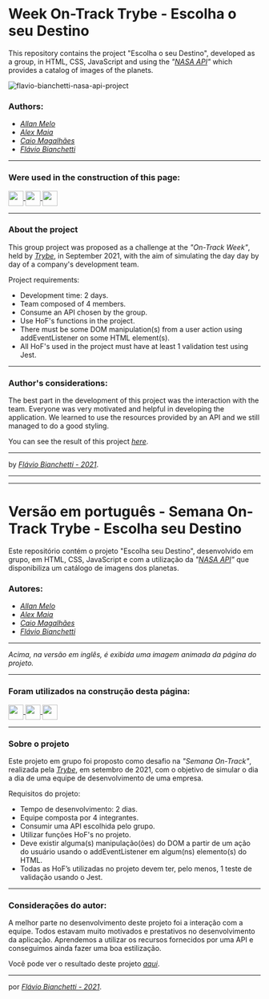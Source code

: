 #  Week On-Track Trybe -  Escolha o seu Destino

This repository contains the project "Escolha o seu Destino", developed as a group, in HTML, CSS, JavaScript and using the _"[NASA API](https://api.nasa.gov/)"_ which provides a catalog of images of the planets.

![flavio-bianchetti-nasa-api-project](nasa-api-project.gif)

### Authors:

- _[Allan Melo](https://github.com/allanMslv/)_
- _[Alex Maia](https://github.com/alxedv)_
- _[Caio Magalhães](https://github.com/CaioMagalhaesPinheiro)_
- _[Flávio Bianchetti](https://www.linkedin.com/in/flaviobianchetti/)_

---

### Were used in the construction of this page:

<section>
  <a
    href="https://developer.mozilla.org/en-US/docs/Web/HTML"
    target="_blank">
    <img
      align="center"
      height="30"
      src="https://img.shields.io/badge/HTML5-E34F26?style=for-the-badge&logo=html5&logoColor=white"
    />
  </a>
  <a
    href="https://developer.mozilla.org/en-US/docs/Web/CSS"
    target="_blank">
    <img
      align="center"
      height="30"
      src="https://img.shields.io/badge/CSS-239120?&style=for-the-badge&logo=css3&logoColor=white"
    />
  </a>
  <a href="https://developer.mozilla.org/en-US/docs/Web/JavaScript" target="_blank">
    <img
      align="center"
      height="30"
      src="https://img.shields.io/badge/JavaScript-F7DF1E?style=for-the-badge&logo=javascript&logoColor=black"
      target="_blank"
    />
  </a>
</section>

---

### About the project

This group project was proposed as a challenge at the _"On-Track Week"_, held by _[Trybe](https://www.betrybe.com)_, in September 2021, with the aim of simulating the day day by day of a company's development team.

Project requirements:
- Development time: 2 days.
- Team composed of 4 members.
- Consume an API chosen by the group.
- Use HoF's functions in the project.
- There must be some DOM manipulation(s) from a user action using addEventListener on some HTML element(s).
- All HoF's used in the project must have at least 1 validation test using Jest.

---
### Author's considerations:

The best part in the development of this project was the interaction with the team. Everyone was very motivated and helpful in developing the application. We learned to use the resources provided by an API and we still managed to do a good styling.

You can see the result of this project _[here](https://nasa-api-project.surge.sh/)_.

---

by _[Flávio Bianchetti - 2021](https://github.com/flavio-bianchetti)_.

---
---

# Versão em português - Semana On-Track Trybe - Escolha seu Destino

Este repositório contém o projeto "Escolha seu Destino", desenvolvido em grupo, em HTML, CSS, JavaScript e com a utilização da _"[NASA API](https://api.nasa.gov/)"_ que disponibiliza um catálogo de imagens dos planetas.

### Autores:

- _[Allan Melo](https://github.com/allanMslv/)_
- _[Alex Maia](https://github.com/alxedv)_
- _[Caio Magalhães](https://github.com/CaioMagalhaesPinheiro)_
- _[Flávio Bianchetti](https://www.linkedin.com/in/flaviobianchetti/)_

---



_Acima, na versão em inglês, é exibida uma imagem animada da página do projeto._

---
### Foram utilizados na construção desta página:


<section>
  <a
    href="https://developer.mozilla.org/en-US/docs/Web/HTML"
    target="_blank">
    <img
      align="center"
      height="30"
      src="https://img.shields.io/badge/HTML5-E34F26?style=for-the-badge&logo=html5&logoColor=white"
    />
  </a>
  <a
    href="https://developer.mozilla.org/en-US/docs/Web/CSS"
    target="_blank">
    <img
      align="center"
      height="30"
      src="https://img.shields.io/badge/CSS-239120?&style=for-the-badge&logo=css3&logoColor=white"
    />
  </a>
  <a href="https://developer.mozilla.org/en-US/docs/Web/JavaScript" target="_blank">
    <img
      align="center"
      height="30"
      src="https://img.shields.io/badge/JavaScript-F7DF1E?style=for-the-badge&logo=javascript&logoColor=black"
      target="_blank"
    />
  </a>
</section>

---
### Sobre o projeto

Este projeto em grupo foi proposto como desafio na _"Semana On-Track"_, realizada pela _[Trybe](https://www.betrybe.com)_, em setembro de 2021, com o objetivo de simular o dia a dia de uma equipe de desenvolvimento de uma empresa.

Requisitos do projeto:
- Tempo de desenvolvimento: 2 dias.
- Equipe composta por 4 integrantes.
- Consumir uma API escolhida pelo grupo.
- Utilizar funções HoF's no projeto.
- Deve existir alguma(s) manipulação(ões) do DOM a partir de um ação do usuário usando o addEventListener em algum(ns) elemento(s) do HTML.
- Todas as HoF’s utilizadas no projeto devem ter, pelo menos, 1 teste de validação usando o Jest.

---
### Considerações do autor:

A melhor parte no desenvolvimento deste projeto foi a interação com a equipe. Todos estavam muito motivados e prestativos no desenvolvimento da aplicação. Aprendemos a utilizar os recursos fornecidos por uma API e conseguimos ainda fazer uma boa estilização.

Você pode ver o resultado deste projeto _[aqui](https://nasa-api-project.surge.sh/)_.

---

por _[Flávio Bianchetti - 2021](https://github.com/flavio-bianchetti)_.
